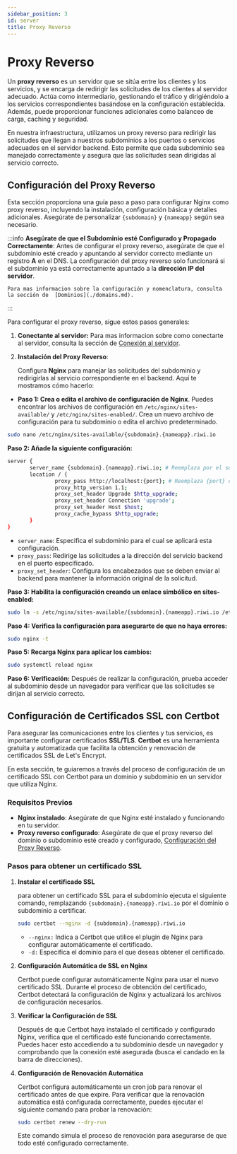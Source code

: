 ```yaml
---
sidebar_position: 3
id: server
title: Proxy Reverso
---
```


# Proxy Reverso

Un **proxy reverso** es un servidor que se sitúa entre los clientes y los servicios, y se encarga de redirigir las solicitudes de los clientes al servidor adecuado. Actúa como intermediario, gestionando el tráfico y dirigiéndolo a los servicios correspondientes basándose en la configuración establecida. Además, puede proporcionar funciones adicionales como balanceo de carga, caching y seguridad.

En nuestra infraestructura, utilizamos un proxy reverso para redirigir las solicitudes que llegan a nuestros subdominios a los puertos o servicios adecuados en el servidor backend. Esto permite que cada subdominio sea manejado correctamente y asegura que las solicitudes sean dirigidas al servicio correcto.

## Configuración del Proxy Reverso

Esta sección proporciona una guía paso a paso para configurar Nginx como proxy reverso, incluyendo la instalación, configuración básica y detalles adicionales. Asegúrate de personalizar `{subdomain}` y `{nameapp}` según sea necesario.

:::info
    **Asegúrate de que el Subdominio esté Configurado y Propagado Correctamente**: Antes de configurar el proxy reverso, asegúrate de que el subdominio esté creado y apuntando al servidor correcto mediante un registro **A** en el DNS. La configuración del proxy reverso solo funcionará si el subdominio ya está correctamente apuntado a la **dirección IP del servidor**.

    Para mas informacion sobre la configuración y nomenclatura, consulta la sección de  [Dominios](./domains.md).
:::

Para configurar el proxy reverso, sigue estos pasos generales:


1. **Conectante al servidor:** Para mas informacion sobre como conectarte al servidor, consulta la sección de  [Conexión al servidor](../getting-started/connection-server.md).

2. **Instalación del Proxy Reverso**:  

    Configura **Nginx** para manejar las solicitudes del subdominio y redirigirlas al servicio correspondiente en el backend. Aquí te mostramos cómo hacerlo:

- **Paso 1: Crea o edita el archivo de configuración de Nginx**.  Puedes encontrar los archivos de configuración en `/etc/nginx/sites-available/` y `/etc/nginx/sites-enabled/`. Crea un nuevo archivo de configuración para tu subdominio o edita el archivo predeterminado.

```bash
sudo nano /etc/nginx/sites-available/{subdomain}.{nameapp}.riwi.io
```

**Paso 2: Añade la siguiente configuración:**

```bash title="{subdomain}.{nameapp}.riwi.io"
server {
       server_name {subdomain}.{nameapp}.riwi.io; # Reemplaza por el subdominio a configurar
       location / {
               proxy_pass http://localhost:{port}; # Reemplaza {port} con el puerto del servicio
               proxy_http_version 1.1;
               proxy_set_header Upgrade $http_upgrade;
               proxy_set_header Connection 'upgrade';
               proxy_set_header Host $host;
               proxy_cache_bypass $http_upgrade;
       }
}
```
- `server_name`: Especifica el subdominio para el cual se aplicará esta configuración.
- `proxy_pass`: Redirige las solicitudes a la dirección del servicio backend en el puerto especificado.
- `proxy_set_header`: Configura los encabezados que se deben enviar al backend para mantener la información original de la solicitud.

**Paso 3: Habilita la configuración creando un enlace simbólico en sites-enabled:**

```bash
sudo ln -s /etc/nginx/sites-available/{subdomain}.{nameapp}.riwi.io /etc/nginx/sites-enabled/
```

**Paso 4: Verifica la configuración para asegurarte de que no haya errores:**

```bash
sudo nginx -t
```

**Paso 5: Recarga Nginx para aplicar los cambios:**
```bash
sudo systemctl reload nginx
```

**Paso 6: Verificación:** Después de realizar la configuración, prueba acceder al subdominio desde un navegador para verificar que las solicitudes se dirijan al servicio correcto.


## Configuración de Certificados SSL con Certbot

Para asegurar las comunicaciones entre los clientes y tus servicios, es importante configurar certificados **SSL/TLS**. **Certbot** es una herramienta gratuita y automatizada que facilita la obtención y renovación de certificados SSL de Let's Encrypt.

En esta sección, te guiaremos a través del proceso de configuración de un certificado SSL con Certbot para un dominio y subdominio en un servidor que utiliza Nginx.

### Requisitos Previos

- **Nginx instalado**: Asegúrate de que Nginx esté instalado y funcionando en tu servidor.
- **Proxy reverso configurado**: Asegúrate de que el proxy reverso del dominio o subdominio esté creado y configurado, [Configuración del Proxy Reverso](#configuración-del-proxy-reverso).

### Pasos para obtener un certificado SSL

1. **Instalar el certificado SSL**

    para obtener un certificado SSL para el subdominio ejecuta el siguiente comando, remplazando `{subdomain}.{nameapp}.riwi.io` por el dominio o subdominio a certificar.

    ```bash
    sudo certbot --nginx -d {subdomain}.{nameapp}.riwi.io
    ```

    - `--nginx:` Indica a Certbot que utilice el plugin de Nginx para configurar automáticamente el certificado.
    - `-d:` Especifica el dominio para el que deseas obtener el certificado.

2.  **Configuración Automática de SSL en Nginx**

    Certbot puede configurar automáticamente Nginx para usar el nuevo certificado SSL. Durante el proceso de obtención del certificado, Certbot detectará la configuración de Nginx y actualizará los archivos de configuración necesarios.

3. **Verificar la Configuración de SSL**

    Después de que Certbot haya instalado el certificado y configurado Nginx, verifica que el certificado esté funcionando correctamente. Puedes hacer esto accediendo a tu subdominio desde un navegador y comprobando que la conexión esté asegurada (busca el candado en la barra de direcciones).

4. **Configuración de Renovación Automática**

    Certbot configura automáticamente un cron job para renovar el certificado antes de que expire. Para verificar que la renovación automática está configurada correctamente, puedes ejecutar el siguiente comando para probar la renovación:

    ```bash
    sudo certbot renew --dry-run
    ```
    Este comando simula el proceso de renovación para asegurarse de que todo esté configurado correctamente.